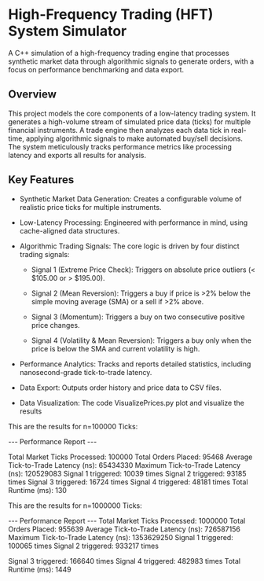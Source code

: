 # High-Frequency Trading (HFT) System Simulator
A C++ simulation of a high-frequency trading engine that processes synthetic market data through algorithmic signals to generate orders, with a focus on performance benchmarking and data export.

## Overview
This project models the core components of a low-latency trading system. It generates a high-volume stream of simulated price data (ticks) for multiple financial instruments. A trade engine then analyzes each data tick in real-time, applying algorithmic signals to make automated buy/sell decisions. The system meticulously tracks performance metrics like processing latency and exports all results for analysis.

## Key Features
- Synthetic Market Data Generation: Creates a configurable volume of realistic price ticks for multiple instruments.

- Low-Latency Processing: Engineered with performance in mind, using cache-aligned data structures.

- Algorithmic Trading Signals: The core logic is driven by four distinct trading signals:

  - Signal 1 (Extreme Price Check): Triggers on absolute price outliers (< $105.00 or > $195.00).

  - Signal 2 (Mean Reversion): Triggers a buy if price is >2% below the simple moving average (SMA) or a sell if >2% above.

  - Signal 3 (Momentum): Triggers a buy on two consecutive positive price changes.

  - Signal 4 (Volatility & Mean Reversion): Triggers a buy only when the price is below the SMA and current volatility is high.

- Performance Analytics: Tracks and reports detailed statistics, including nanosecond-grade tick-to-trade latency.

- Data Export: Outputs order history and price data to CSV files.

- Data Visualization: The code VisualizePrices.py plot and visualize the results

This are the results for n=100000 Ticks:

--- Performance Report ---

Total Market Ticks Processed: 100000
Total Orders Placed: 95468
Average Tick-to-Trade Latency (ns): 65434330
Maximum Tick-to-Trade Latency (ns): 120529083
Signal 1 triggered: 10039 times
Signal 2 triggered: 93185 times
Signal 3 triggered: 16724 times
Signal 4 triggered: 48181 times
Total Runtime (ms): 130

This are the results for n=1000000 Ticks:

--- Performance Report ---
Total Market Ticks Processed: 1000000
Total Orders Placed: 955639
Average Tick-to-Trade Latency (ns): 726587156
Maximum Tick-to-Trade Latency (ns): 1353629250
Signal 1 triggered: 100065 times
Signal 2 triggered: 933217 times


Signal 3 triggered: 166640 times
Signal 4 triggered: 482983 times
Total Runtime (ms): 1449
